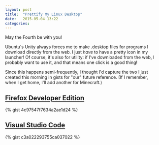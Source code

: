 ```yaml
---
layout: post
title:  "Prettify My Linux Desktop"
date:   2015-05-04 13:22
categories: 
---
```


May the Fourth be with you!

Ubuntu's Unity always forces me to make .desktop files for programs I download directly from the web. I just _have_ to have a pretty icon in my launcher! Of course, it's also for utility: if I've downloaded from the web, I probably want to use it, and that means one click is a good thing!

Since this happens semi-frequently, I thought I'd capture the two I just created this morning in gists for "our" future reference. (If I remember, when I get home, I'll add another for Minecraft.)

## [Firefox Developer Edition](https://www.mozilla.org/en-US/firefox/developer/)

{% gist 4c97547f7634a2ae1d24 %}

## [Visual Studio Code](https://code.visualstudio.com/)

{% gist c3a022293755ca037022 %}
